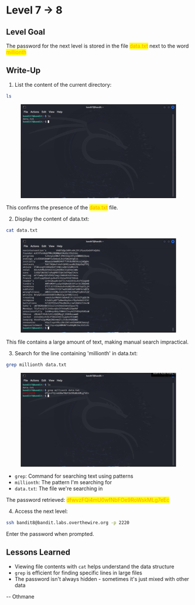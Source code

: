 # Level 7 → 8

## Level Goal

The password for the next level is stored in the file <mark style="color:orange;">data.txt</mark> next to the word <mark style="color:orange;">millionth</mark>



## Write-Up

1. List the content of the current directory:

```sh
ls
```

<figure><img src="../../../../.gitbook/assets/image (1) (1) (1) (1) (1) (1) (1) (1).png" alt="ls"><figcaption></figcaption></figure>

This confirms the presence of the <mark style="color:orange;">data.txt</mark> file.

2. Display the content of data.txt:

```sh
cat data.txt
```

<figure><img src="../../../../.gitbook/assets/image (2) (1) (1) (1) (1) (1) (1).png" alt="cat data.txt"><figcaption></figcaption></figure>

This file contains a large amount of text, making manual search impractical.

3. Search for the line containing 'millionth' in data.txt:

```sh
grep millionth data.txt
```

<figure><img src="../../../../.gitbook/assets/image (1) (1) (1) (1) (1) (1) (1) (1) (1).png" alt="grep millionth data.txt"><figcaption></figcaption></figure>

* `grep`: Command for searching text using patterns
* `millionth`: The pattern I'm searching for
* `data.txt`: The file we're searching in

The password retrieved: <mark style="color:orange;">dfwvzFQi4mU0wfNbFOe9RoWskMLg7eEc</mark>

4. Access the next level:

```sh
ssh bandit8@bandit.labs.overthewire.org -p 2220
```

Enter the password when prompted.



## Lessons Learned

* Viewing file contents with `cat` helps understand the data structure
* `grep` is efficient for finding specific lines in large files
* The password isn't always hidden - sometimes it's just mixed with other data



\-- Othmane



